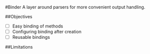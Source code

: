 #Binder
A layer around parsers for more convenient output handling.



##Objectives
- [ ] Easy binding of methods
- [ ] Configuring binding after creation
- [ ] Reusable bindings

##Limitations